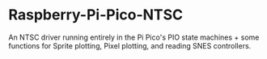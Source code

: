 # Raspberry-Pi-Pico-NTSC
An NTSC driver running entirely in the Pi Pico's PIO state machines + some functions for Sprite plotting, Pixel plotting, and reading SNES controllers. 
